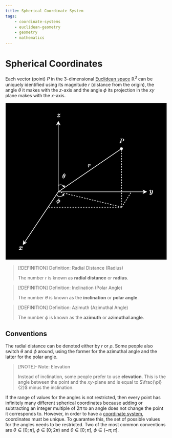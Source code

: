 ```yaml
---
title: Spherical Coordinate System
tags:
    - coordinate-systems
    - euclidean-geometry
    - geometry
    - mathematics
---
```


# Spherical Coordinates

Each vector (point) $P$ in the 3-dimensional [Euclidean space](../../../../Analysis/Real%20Analysis/The%20Topology%20of%20Euclidean%20Space.md) $\mathbb{R}^3$ can be uniquely identified using its magnitude $r$ (distance from the origin), the angle $\theta$ it makes with the $z$-axis and the angle $\phi$ its projection in the $xy$ plane makes with the $x$-axis.

![](res/Spherical%20Coordinates.drawio.svg)

>[!DEFINITION] Definition: Radial Distance (Radius)
>
>The number $r$ is known as **radial distance** or **radius**.
>

>[!DEFINITION] Definition: Inclination (Polar Angle)
>
>The number $\theta$ is known as the **inclination** or **polar angle**.
>

>[!DEFINITION] Definition: Azimuth (Azimuthal Angle)
>
>The number $\phi$ is known as the **azimuth** or **azimuthal angle**.
>

## Conventions

The radial distance can be denoted either by $r$ or $\rho$. Some people also switch $\theta$ and $\phi$ around, using the former for the azimuthal angle and the latter for the polar angle. 

>[!NOTE]- Note: Elevation
>
>Instead of inclination, some people prefer to use **elevation**. This is the angle between the point and the $xy$-plane and is equal to $\frac{\pi}{2}$ minus the inclination.
>

If the range of values for the angles is not restricted, then every point has infinitely many different spherical coordinates because adding or subtracting an integer multiple of $2\pi$ to an angle does not change the point it corresponds to. However, in order to have a [coordinate system](index.md), coordinates must be unique. To guarantee this, the set of possible values for the angles needs to be restricted. Two of the most common conventions are $\theta \in [0;\pi]$, $\phi \in [0; 2\pi)$ and $\theta \in [0;\pi]$, $\phi \in (-\pi; \pi]$.